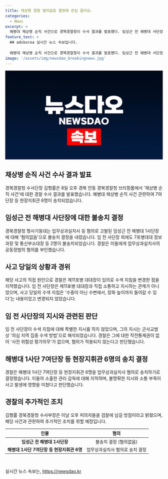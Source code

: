 ```yaml
---
title: 채상병 경찰 혐의없음 결정에 관심 끌어요.
categories:
  - News
excerpt: >
  해병대 채상병 순직 사건으로 경북경찰청이 수사 결과를 발표했다. 임성근 전 해병대 사단장을 포함해 7명이 혐의불인정되고, 6명은 현장지휘불인정 혐의로 송치됐다. 수색 지침 변경, 사전 위험성평가 등에 대한 이들의 책임 여부와 관련해 경찰이 상세 조치 및 지시를 소홀히 한 것으로 보고 있다. 이에 경찰은 7여단장 등 6명을 송치하기로 결정했으며, 임 전 사단장의 혐의는 부인 중이지만 그 외 여단장의 임무에 사이비 때문에 혐의가 부여되었다고 밝혔다. 8일 오후에는 피의자들을 검찰에 넘기기로 했다.
feature_text: >
  ## adskorea 실시간 뉴스 속보입니다.

  해병대 채상병 순직 사건으로 경북경찰청이 수사 결과를 발표했다. 임성근 전 해병대 사단장을 포함해 7명이 혐의불인정되고, 6명은 현장지휘불인정 혐의로 송치됐다. 수색 지침 변경, 사전 위험성평가 등에 대한 이들의 책임 여부와 관련해 경찰이 상세 조치 및 지시를 소홀히 한 것으로 보고 있다. 이에 경찰은 7여단장 등 6명을 송치하기로 결정했으며, 임 전 사단장의 혐의는 부인 중이지만 그 외 여단장의 임무에 사이비 때문에 혐의가 부여되었다고 밝혔다. 8일 오후에는 피의자들을 검찰에 넘기기로 했다.
image: '/assets/img/newsdao_breakingnews.jpg'
---
```


<p><img src="/assets/img/newsdao_breakingnews.jpg" alt="adskorea 속보" /></p>

<h2 data-ke-size="size26">채상병 순직 사건 수사 결과 발표</h2>

<p data-ke-size="size16">경북경찰청 수사단장 김형률은 8일 오후 경북 안동 경북경찰청 브리핑룸에서 '채상병 순직 사건'에 대한 경찰 수사 결과를 발표했습니다. 해병대 채상병 순직 사건 관련하여 7여단장 등 현장지휘관 6명이 송치되었습니다.</p>

<h2 data-ke-size="size26">임성근 전 해병대 사단장에 대한 불송치 결정</h2>

<p data-ke-size="size16">경북경찰청 형사기동대는 업무상과실치사 등 혐의로 고발된 임성근 전 해병대 1사단장에 대해 '혐의없음'으로 불송치 결정을 내렸습니다. 임 전 사단장 외에도 7포병대대 정보과장 및 통신부소대장 등 2명이 불송치되었습니다. 경찰은 이들에게 업무상과실치사의 공동정범의 혐의를 부인했습니다.</p>

<h2 data-ke-size="size26">사고 당일의 상황과 경위</h2>

<p data-ke-size="size16">해당 사고의 직접 원인으로 경찰은 제11포병 대대장이 임의로 수색 지침을 변경한 점을 지적했습니다. 임 전 사단장은 제11포병 대대장과 직접 소통하고 지시하는 관계가 아니었으며, 사고 당일의 수색 지침은 '수중이 아닌 수변에서, 장화 높이까지 들어갈 수 있다'는 내용이었고 변경되지 않았습니다.</p>

<h2 data-ke-size="size26">임 전 사단장의 지시와 관련된 판단</h2>

<p data-ke-size="size16">임 전 사단장이 수색 지침에 대해 특별한 지시를 하지 않았으며, 그의 지시는 군사교범 상 '의심 지역 집중 수색 방법'으로 해석되었습니다. 경찰은 그에 대한 작전통제권이 없어 '사전 위험성 평가의무'가 없으며, 혐의가 적용되지 않는다고 판단했습니다.</p>

<h2 data-ke-size="size26">해병대 1사단 7여단장 등 현장지휘관 6명의 송치 결정</h2>

<p data-ke-size="size16">경찰은 해병대 1사단 7여단장 등 현장지휘관 6명을 업무상과실치사 혐의로 송치하기로 결정했습니다. 이들의 소홀한 관리 감독에 대해 지적하며, 불명확한 지시와 소통 부족이 사고 발생에 영향을 미쳤다고 판단했습니다.</p>

<h2 data-ke-size="size26">경찰의 추가적인 조치</h2>

<p data-ke-size="size16">김형률 경북경찰청 수사부장은 이날 오후 피의자들을 검찰에 넘길 방침이라고 밝혔으며, 해당 사건과 관련하여 추가적인 조치를 취할 예정입니다.</p>

<table>
    <thead>
        <tr>
            <th style="text-align: center;">인물</th>
            <th style="text-align: center;">혐의</th>
        </tr>
    </thead>
    <tbody>
        <tr>
            <td style="text-align: center;"><b>임성근 전 해병대 1사단장</b></td>
            <td style="text-align: center;">불송치 결정 (혐의없음)</td>
        </tr>
        <tr>
            <td style="text-align: center;"><b>해병대 1사단 7여단장 등 현장지휘관 6명</b></td>
            <td style="text-align: center;">업무상과실치사 혐의로 송치 결정</td>
        </tr>
    </tbody>
</table>

<p data-ke-size="size16">&nbsp;</p>
실시간 뉴스 속보는, <a href="https://newsdao.kr" rel="dofollow">https://newsdao.kr</a>


